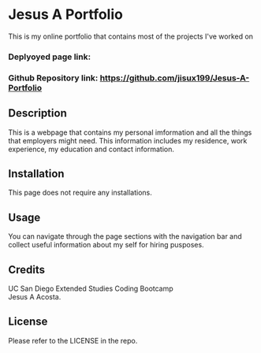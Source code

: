 # Jesus A Portfolio
 This is my online portfolio that contains most of the projects I've worked on

### Deplyoyed page link: 
### Github Repository link: https://github.com/jisux199/Jesus-A-Portfolio

## Description
This is a webpage that contains my personal imformation and all the things that employers
might need. 
This information includes my residence, work experience, my education and contact information.

## Installation
This page does not require any installations.

## Usage

You can navigate through the page sections with the navigation bar and collect useful information about
my self for hiring pusposes.

## Credits

UC San Diego Extended Studies Coding Bootcamp <br> Jesus A Acosta.

## License

Please refer to the LICENSE in the repo.

